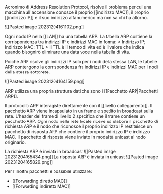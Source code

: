 Acronimo di Address Resolution Protocol, risolve il problema per cui una macchina all'accensione conosce il proprio [[indirizzo MAC]], il proprio [[indirizzo IP]] e il suo indirizzo alfanumerico ma non sa chi ha attorno.

![[Pasted image 20231204161102.png]]

Ogni nodo IP nella [[LAN]] ha una tabella ARP. La tabella ARP contiene la corrispondenza tra indirizzi IP e indirizzi MAC in forma: \< Indirizzo IP; Indirizzo MAC; TTL \>
Il TTL è il tempo di vita ed è il valore che indica quando bisognirò eliminare una data voce nella tabella di vita.

Poiché ARP risolve gli indirizzi IP solo per i nodi della stessa LAN, le tabelle ARP contengono la corrispondenza fra indirizzi IP e indirizzi MAC per i nodi della stessa sottorete.

![[Pasted image 20231204164159.png]]

ARP utilizza una propria struttura dati che sono i [[Pacchetto ARP|Pacchetti ARP]].

Il protocollo ARP interagiste direttamente con il [[livello collegamento]]. Il pacchetto ARP viene incapsulato in un frame e spedito in broadcast sulla rete. L'header del frame di livello 2 specifica che il frame contiene un pacchetto ARP. Ogni nodo nella rete locale riceve ed elabora il pacchetto di richiesta ARP e il nodo che riconosce il proprio indirizzo IP restituisce un pacchetto di risposta ARP che contiene il proprio indirizzo IP e indirizzo MAC. Il pacchetto di risposta viene inviato in modalità unicast al nodo originario.

La richiesta ARP è inviata in broadcast
![[Pasted image 20231204165434.png]]
La risposta ARP è inviata in unicast
![[Pasted image 20231204165829.png]]

Per l'inoltro pacchetti è possibile utilizzare:
- [[Forwarding diretto MAC]]
- [[Forwarding indiretto MAC]]
